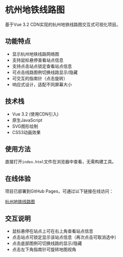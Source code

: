 # 杭州地铁线路图

基于Vue 3.2 CDN实现的杭州地铁线路图交互式可视化项目。

## 功能特点

- 显示杭州地铁线路网络图
- 支持鼠标悬停查看站点信息
- 支持点击站点锁定查看站点信息
- 可点击线路图例切换线路显示/隐藏
- 可交互的指南针（点击旋转）
- 响应式设计，适配不同屏幕大小

## 技术栈

- Vue 3.2 (使用CDN引入)
- 原生JavaScript
- SVG图形绘制
- CSS3动画效果

## 使用方法

直接打开`index.html`文件在浏览器中查看，无需构建工具。

## 在线体验

项目已部署到GitHub Pages，可通过以下链接在线访问：

[杭州地铁线路图](https://mhxy13867806343.github.io/vue-net-line/)

## 交互说明

- 鼠标悬停在站点上可在右上角查看站点信息
- 点击站点可锁定显示该站点信息（再次点击可取消选中）
- 点击底部图例可切换线路的显示/隐藏
- 点击左下角指南针可旋转地图视角
